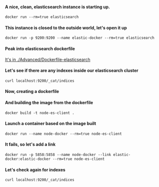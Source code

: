 #### A nice, clean, elasticsearch instance is starting up.
`docker run --rm=true elasticsearch`

#### This instance is closed to the outside world, let's open it up
`docker run -p 9200:9200 --name elastic-docker --rm=true elasticsearch`

#### Peak into elasticsearch dockerfile
[It's in ./Advanced/Dockerfile-elasticsearch](https://github.com/docker-library/elasticsearch/blob/f9b79ebc2e8fd42372b8f302321585c4d09f9ccc/5/Dockerfile)

#### Let's see if there are any indexes inside our elasticsearch cluster
`curl localhost:9200/_cat/indices`

#### Now, creating a dockerfile
<Use dockerfile in repo as template>

#### And building the image from the dockerfile
`docker build -t node-es-client .`

#### Launch a container based on the image built
`docker run --name node-docker --rm=true node-es-client`

#### It fails, so let's add a link
`docker run -p 5858:5858 --name node-docker --link elastic-docker:elastic-docker --rm=true node-es-client`

#### Let's check again for indexes
`curl localhost:9200/_cat/indices`
